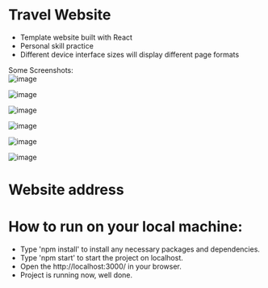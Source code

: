 # Travel Website  
* Template website built with React
* Personal skill practice  
* Different device interface sizes will display different page formats
  
  
Some Screenshots:  
![image](https://github.com/Insomnia2331/React-travel/assets/103230242/233b1047-30aa-4539-95c1-4e43bd617be8)  
  

![image](https://github.com/Insomnia2331/React-travel/assets/103230242/c140b127-b41c-4c3e-af0e-1e88aa13e3dc)  

  
![image](https://github.com/Insomnia2331/React-travel/assets/103230242/f0c96025-fc1e-4964-9f75-8bae45e57b0d)  


![image](https://github.com/Insomnia2331/React-travel/assets/103230242/a4235538-6d78-4344-b6b9-e476dacd18ea)  


![image](https://github.com/Insomnia2331/React-travel/assets/103230242/7f35838f-6560-4b84-8009-c2aaf26f7356)  


![image](https://github.com/Insomnia2331/React-travel/assets/103230242/39298273-21cb-4e32-9ba2-6219afa94254)  


# Website address  
  
# How to run on your local machine:
* Type 'npm install' to install any necessary packages and dependencies.  
* Type 'npm start' to start the project on localhost.  
* Open the http://localhost:3000/ in your browser.  
* Project is running now, well done.  
